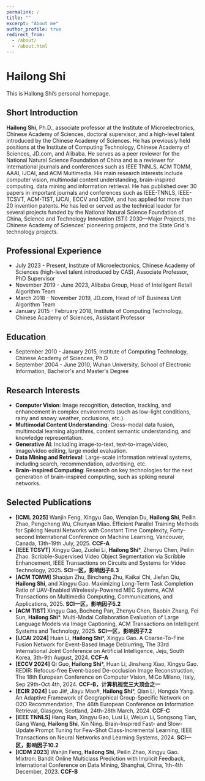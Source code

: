 ```yaml
---
permalink: /
title: ""
excerpt: "About me"
author_profile: true
redirect_from: 
  - /about/
  - /about.html
---
```


# Hailong Shi
This is Hailong Shi’s personal homepage.

## Short Introduction
**Hailong Shi**, Ph.D., associate professor at the Institute of Microelectronics, Chinese Academy of Sciences, doctoral supervisor, and a high-level talent introduced by the Chinese Academy of Sciences. He has previously held positions at the Institute of Computing Technology, Chinese Academy of Sciences, JD.com, and Alibaba. He serves as a peer reviewer for the National Natural Science Foundation of China and is a reviewer for international journals and conferences such as IEEE TNNLS, ACM TOMM, AAAI, IJCAI, and ACM Multimedia. His main research interests include computer vision, multimodal content understanding, brain-inspired computing, data mining and information retrieval. He has published over 30 papers in important journals and conferences such as IEEE-TNNLS, IEEE-TCSVT, ACM-TIST, IJCAI, ECCV and ICDM, and has applied for more than 20 invention patents. He has led or served as the technical leader for several projects funded by the National Natural Science Foundation of China, Science and Technology Innovation (STI) 2030—Major Projects, the Chinese Academy of Sciences' pioneering projects, and the State Grid's technology projects.


## Professional Experience
* July 2023 - Present, Institute of Microelectronics, Chinese Academy of Sciences (high-level talent introduced by CAS), Associate Professor, PhD Supervisor
* November 2019 - June 2023, Alibaba Group, Head of Intelligent Retail Algorithm Team
* March 2018 - November 2019, JD.com, Head of IoT Business Unit Algorithm Team
* January 2015 - February 2018, Institute of Computing Technology, Chinese Academy of Sciences, Assistant Professor

## Education
* September 2010 - January 2015, Institute of Computing Technology, Chinese Academy of Sciences, Ph.D
* September 2004 - June 2010, Wuhan University, School of Electronic Information, Bachelor's and Master's Degree

## Research Interests
* **Computer Vision**: Image recognition, detection, tracking, and enhancement in complex environments (such as low-light conditions, rainy and snowy weather, occlusions, etc.).
* **Multimodal Content Understanding**: Cross-modal data fusion, multimodal learning algorithms, content semantic understanding, and knowledge representation.
* **Generative AI**: Including image-to-text, text-to-image/video, image/video editing, large model evaluation.
* **Data Mining and Retrieval**: Large-scale information retrieval systems, including search, recommendation, advertising, etc.
* **Brain-inspired Computing**: Research on key technologies for the next generation of brain-inspired computing, such as spiking neural networks.


## Selected Publications
* **\[ICML 2025\]** Wanjin Feng, Xingyu Gao, Wenqian Du, **Hailong Shi**, Peilin Zhao, Pengcheng Wu, Chunyan Miao. Efficient Parallel Training Methods for Spiking Neural Networks with Constant Time Complexity, Forty-second International Conference on Machine Learning, Vancouver, Canada, 13th-19th July, 2025. **CCF-A**
* **\[IEEE TCSVT\]** Xingyu Gao, Zuolei Li, **Hailong Shi**\*, Zhenyu Chen, Peilin Zhao. Scribble-Supervised Video Object Segmentation via Scribble Enhancement, IEEE Transactions on Circuits and Systems for Video Technology, 2025. **SCI一区，影响因子8.3**
* **\[ACM TOMM\]** Shaojun Zhu, Bincheng Zhu, Kaikai Chi, Jiefan Qiu, **Hailong Shi**, and Xingyu Gao. Maximizing Long-Term Task Completion Ratio of UAV-Enabled Wirelessly-Powered MEC Systems, ACM Transactions on Multimedia Computing, Communications, and Applications, 2025. **SCI一区，影响因子5.2**
* **\[ACM TIST\]** Xingyu Gao, Bocheng Pan, Zhenyu Chen, Baobin Zhang, Fei Sun, **Hailong Shi**\*. Multi-Modal Collaboration Evaluation of Large Language Models via Image Captioning, ACM Transactions on Intelligent Systems and Technology, 2025. **SCI一区，影响因子7.2**
* **\[IJCAI 2024\]** Huan Li, **Hailong Shi**\*, Xingyu Gao. A Coarse-To-Fine Fusion Network for Event-Based Image Deblurring, The 33rd International Joint Conference on Artificial Intelligence, Jeju, South Korea, 3th-9th August, 2024. **CCF-A**
* **\[ECCV 2024\]** Qi Guo, **Hailong Shi**\*, Huan Li, Jinsheng Xiao, Xingyu Gao. REDIR: Refocus-free Event-based De-occlusion Image Reconstruction, The 18th European Conference on Computer Vision, MiCo Milano, Italy, Sep 29th-Oct 4th, 2024. **CCF-B，计算机视觉三大顶会之一**
* **\[ECIR 2024\]** Luo Ji#, Jiayu Mao#, **Hailong Shi**\*, Qian Li, Hongxia Yang. An Adaptive Framework of Geographical Group-Specific Network on O2O Recommendation, The 46th European Conference on Information Retrieval, Glasgow, Scotland, 24th-28th March, 2024. **CCF-C**
* **\[IEEE TNNLS\]** Hang Ran, Xingyu Gao, Lusi Li, Weijun Li, Songsong Tian, Gang Wang, **Hailong Shi**, Xin Ning. Brain-Inspired Fast- and Slow-Update Prompt Tuning for Few-Shot Class-Incremental Learning, IEEE Transactions on Neural Networks and Learning Systems, 2024. **SCI一区，影响因子10.2**
* **\[ICDM 2023\]** Wanjin Feng, **Hailong Shi**, Peilin Zhao, Xingyu Gao. Mixtron: Bandit Online Multiclass Prediction with Implicit Feedback, International Conference on Data Mining, Shanghai, China, 1th-4th December, 2023. **CCF-B**
